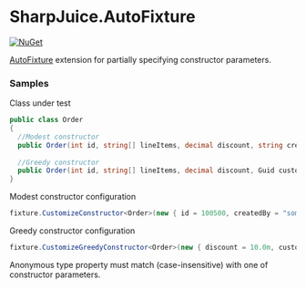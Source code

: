 # SharpJuice.AutoFixture #

[![NuGet](https://img.shields.io/nuget/v/SharpJuice.AutoFixture.svg)](https://www.nuget.org/packages/SharpJuice.AutoFixture/)


[AutoFixture](https://github.com/AutoFixture/AutoFixture) extension for partially specifying constructor parameters. 

### Samples ###

Class under test
```csharp
public class Order
{
  //Modest constructor
  public Order(int id, string[] lineItems, decimal discount, string createdBy) {...}
  
  //Greedy constructor
  public Order(int id, string[] lineItems, decimal discount, Guid customerId, DateTimeOffset createdAt) {...}
}
```


Modest constructor configuration
```csharp
fixture.CustomizeConstructor<Order>(new { id = 100500, createdBy = "someuser" });
```

Greedy constructor configuration
```csharp
fixture.CustomizeGreedyConstructor<Order>(new { discount = 10.0m, customerId = Guid.NewGuid() });
```

Anonymous type property must match (case-insensitive) with one of constructor parameters.